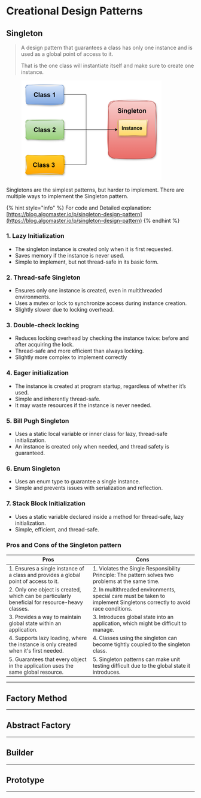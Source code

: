 # Creational Design Patterns

## Singleton

> A design pattern that guarantees a class has only one instance and is used as a global point of access to it.
>
> That is the one class will instantiate itself and make sure to create one instance.

<figure><img src="../.gitbook/assets/image (25).png" alt="" width="375"><figcaption></figcaption></figure>

Singletons are the simplest patterns, but harder to implement. There are multiple ways to implement the Singleton pattern.

{% hint style="info" %}
For code and Detailed explanation: [https://blog.algomaster.io/p/singleton-design-pattern](https://blog.algomaster.io/p/singleton-design-pattern)
{% endhint %}

### 1. Lazy Initialization

* The singleton instance is created only when it is first requested.
* Saves memory if the instance is never used.
* Simple to implement, but not thread-safe in its basic form.

### 2. Thread-safe Singleton&#x20;

* Ensures only one instance is created, even in multithreaded environments.
* Uses a mutex or lock to synchronize access during instance creation.
* Slightly slower due to locking overhead.

### 3. Double-check locking

* Reduces locking overhead by checking the instance twice: before and after acquiring the lock.
* Thread-safe and more efficient than always locking.
* Slightly more complex to implement correctly

### 4. Eager initialization

* The instance is created at program startup, regardless of whether it’s used.
* Simple and inherently thread-safe.
* It may waste resources if the instance is never needed.

### 5. Bill Pugh Singleton

* Uses a static local variable or inner class for lazy, thread-safe initialization.
* An instance is created only when needed, and thread safety is guaranteed.

### 6. Enum Singleton

* Uses an enum type to guarantee a single instance.
* Simple and prevents issues with serialization and reflection.

### 7. Stack Block Initialization

* Uses a static variable declared inside a method for thread-safe, lazy initialization.
* Simple, efficient, and thread-safe.

### Pros and Cons of the Singleton pattern

| Pros                                                                                            | Cons                                                                                                                     |
| ----------------------------------------------------------------------------------------------- | ------------------------------------------------------------------------------------------------------------------------ |
| 1. Ensures a single instance of a class and provides a global point of access to it.            | 1. Violates the Single Responsibility Principle: The pattern solves two problems at the same time.                       |
| 2. Only one object is created, which can be particularly beneficial for resource-heavy classes. | 2. In multithreaded environments, special care must be taken to implement Singletons correctly to avoid race conditions. |
| 3. Provides a way to maintain global state within an application.                               | 3. Introduces global state into an application, which might be difficult to manage.                                      |
| 4. Supports lazy loading, where the instance is only created when it's first needed.            | 4. Classes using the singleton can become tightly coupled to the singleton class.                                        |
| 5. Guarantees that every object in the application uses the same global resource.               | 5. Singleton patterns can make unit testing difficult due to the global state it introduces.                             |

***

## Factory Method



***

## Abstract Factory



***

## Builder



***

## Prototype



***
